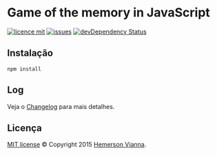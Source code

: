 # Game of the memory in JavaScript

[![licence mit](https://img.shields.io/badge/license-MIT-blue.svg)](https://github.com/game-solutions/game-javascript-memory/blob/master/LICENSE.md)
[![issues](https://img.shields.io/github/issues/game-solutions/game-javascript-memory.svg)](https://github.com/game-solutions/game-javascript-memory/issues)
[![devDependency Status](https://david-dm.org/game-solutions/game-javascript-memory/dev-status.svg)](https://david-dm.org/game-solutions/game-javascript-memory#info=devDependencies)

## Instalação

```
npm install
```

## Log

Veja o [Changelog](CHANGELOG.md) para mais detalhes.

## Licença

[MIT license](LICENSE.md) © Copyright 2015 [Hemerson Vianna](http://hemersonvianna.io).
